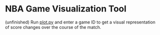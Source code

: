 # NBA Game Visualization Tool

(unfinished) Run [plot.py](plot.py) and enter a game ID to get a visual representation of score changes over the course of the match.
